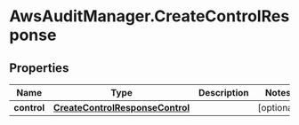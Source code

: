 # AwsAuditManager.CreateControlResponse

## Properties

Name | Type | Description | Notes
------------ | ------------- | ------------- | -------------
**control** | [**CreateControlResponseControl**](CreateControlResponseControl.md) |  | [optional] 


